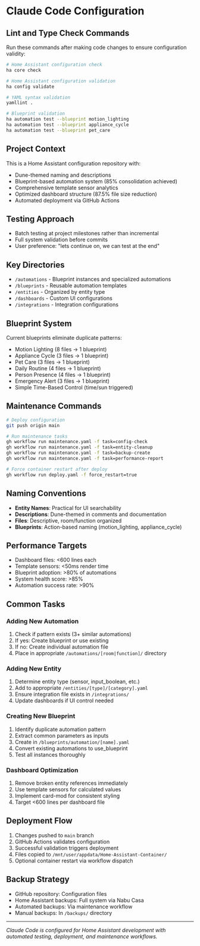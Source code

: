 # Claude Code Configuration

## Lint and Type Check Commands
Run these commands after making code changes to ensure configuration validity:

```bash
# Home Assistant configuration check
ha core check

# Home Assistant configuration validation  
ha config validate

# YAML syntax validation
yamllint .

# Blueprint validation
ha automation test --blueprint motion_lighting
ha automation test --blueprint appliance_cycle
ha automation test --blueprint pet_care
```

## Project Context
This is a Home Assistant configuration repository with:
- Dune-themed naming and descriptions
- Blueprint-based automation system (85% consolidation achieved)
- Comprehensive template sensor analytics
- Optimized dashboard structure (87.5% file size reduction)
- Automated deployment via GitHub Actions

## Testing Approach
- Batch testing at project milestones rather than incremental
- Full system validation before commits
- User preference: "lets continue on, we can test at the end"

## Key Directories
- `/automations` - Blueprint instances and specialized automations
- `/blueprints` - Reusable automation templates  
- `/entities` - Organized by entity type
- `/dashboards` - Custom UI configurations
- `/integrations` - Integration configurations

## Blueprint System
Current blueprints eliminate duplicate patterns:
- Motion Lighting (8 files → 1 blueprint)
- Appliance Cycle (3 files → 1 blueprint)  
- Pet Care (3 files → 1 blueprint)
- Daily Routine (4 files → 1 blueprint)
- Person Presence (4 files → 1 blueprint)
- Emergency Alert (3 files → 1 blueprint)
- Simple Time-Based Control (time/sun triggered)

## Maintenance Commands
```bash
# Deploy configuration
git push origin main

# Run maintenance tasks
gh workflow run maintenance.yaml -f task=config-check
gh workflow run maintenance.yaml -f task=entity-cleanup  
gh workflow run maintenance.yaml -f task=backup-create
gh workflow run maintenance.yaml -f task=performance-report

# Force container restart after deploy
gh workflow run deploy.yaml -f force_restart=true
```

## Naming Conventions
- **Entity Names**: Practical for UI searchability
- **Descriptions**: Dune-themed in comments and documentation
- **Files**: Descriptive, room/function organized
- **Blueprints**: Action-based naming (motion_lighting, appliance_cycle)

## Performance Targets
- Dashboard files: <600 lines each
- Template sensors: <50ms render time
- Blueprint adoption: >80% of automations
- System health score: >85%
- Automation success rate: >90%

## Common Tasks

### Adding New Automation
1. Check if pattern exists (3+ similar automations)
2. If yes: Create blueprint or use existing
3. If no: Create individual automation file
4. Place in appropriate `/automations/[room|function]/` directory

### Adding New Entity
1. Determine entity type (sensor, input_boolean, etc.)
2. Add to appropriate `/entities/[type]/[category].yaml`
3. Ensure integration file exists in `/integrations/`
4. Update dashboards if UI control needed

### Creating New Blueprint
1. Identify duplicate automation pattern
2. Extract common parameters as inputs
3. Create in `/blueprints/automation/[name].yaml`
4. Convert existing automations to use_blueprint
5. Test all instances thoroughly

### Dashboard Optimization
1. Remove broken entity references immediately
2. Use template sensors for calculated values
3. Implement card-mod for consistent styling
4. Target <600 lines per dashboard file

## Deployment Flow
1. Changes pushed to `main` branch
2. GitHub Actions validates configuration
3. Successful validation triggers deployment
4. Files copied to `/mnt/user/appdata/Home-Assistant-Container/`
5. Optional container restart via workflow dispatch

## Backup Strategy
- GitHub repository: Configuration files
- Home Assistant backups: Full system via Nabu Casa  
- Automated backups: Via maintenance workflow
- Manual backups: In `/backups/` directory

---
*Claude Code is configured for Home Assistant development with automated testing, deployment, and maintenance workflows.*